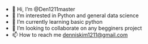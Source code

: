 - 👋 Hi, I’m @Den1211master
- 👀 I’m interested in Python and general data science
- 🌱 I’m currently learning basic python
- 💞️ I’m looking to collaborate on any begginers project
- 📫 How to reach me denniskim1211@gmail.com

<!---
Den1211master/Den1211master is a ✨ special ✨ repository because its `README.md` (this file) appears on your GitHub profile.
You can click the Preview link to take a look at your changes.
--->
